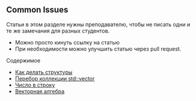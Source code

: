 ## Common Issues
Статьи в этом разделе нужны преподавателю, чтобы не писать одни и те же замечания для разных студентов.
- Можно просто кинуть ссылку на статью
- При необходимости можно улучшить статью через pull request.

Содержимое
- [Как делать структуры](common-issues/structs-design.md)
- [Перебор коллекции std::vector](common-issues/vector-for-loop.md)
- [Число в строку](common-issues/to-string.md)
- [Векторная алгебра](common-issues/vector-math.md)
